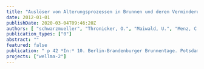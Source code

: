 ```yaml
---
title: "Auslöser von Alterungsprozessen in Brunnen und deren Verminderung im Betrieb"
date: 2012-01-01
publishDate: 2020-03-04T09:46:20Z
authors: [ "schwarzmueller", "Thronicker, O.", "Maiwald, U.", "Menz, C.", "Taute, T." ]
publication_types: ["0"]
abstract: ""
featured: false
publication: " p 42 *In:* 10. Berlin-Brandenburger Brunnentage. Potsdam"
projects: ["wellma-2"]
---
```


